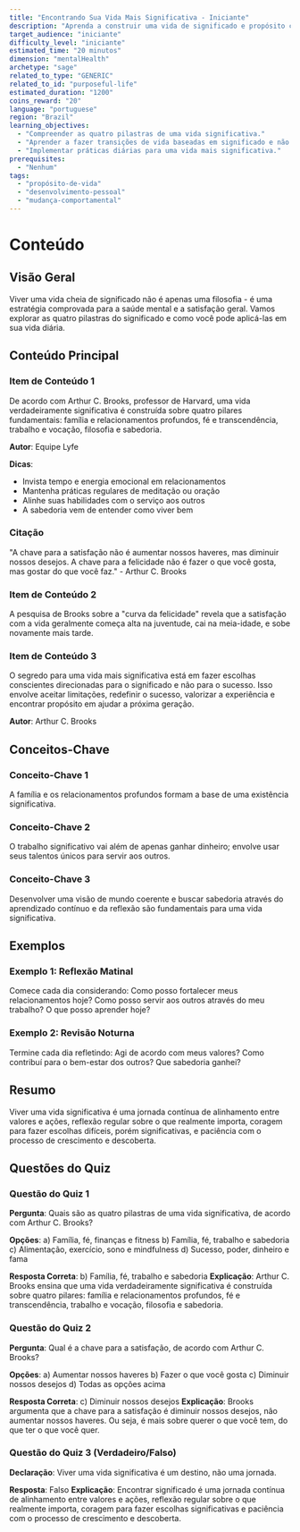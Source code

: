 ```yaml
---
title: "Encontrando Sua Vida Mais Significativa - Iniciante"
description: "Aprenda a construir uma vida de significado e propósito com base nas quatro pilastras de Arthur C. Brooks."
target_audience: "iniciante"
difficulty_level: "iniciante"
estimated_time: "20 minutos"
dimension: "mentalHealth"
archetype: "sage"
related_to_type: "GENERIC"
related_to_id: "purposeful-life"
estimated_duration: "1200"
coins_reward: "20"
language: "portuguese"
region: "Brazil"
learning_objectives:
  - "Compreender as quatro pilastras de uma vida significativa."
  - "Aprender a fazer transições de vida baseadas em significado e não em sucesso."
  - "Implementar práticas diárias para uma vida mais significativa."
prerequisites:
  - "Nenhum"
tags:
  - "propósito-de-vida"
  - "desenvolvimento-pessoal"
  - "mudança-comportamental"
---
```


# Conteúdo

## Visão Geral
Viver uma vida cheia de significado não é apenas uma filosofia - é uma estratégia comprovada para a saúde mental e a satisfação geral. Vamos explorar as quatro pilastras do significado e como você pode aplicá-las em sua vida diária.

## Conteúdo Principal

### Item de Conteúdo 1
De acordo com Arthur C. Brooks, professor de Harvard, uma vida verdadeiramente significativa é construída sobre quatro pilares fundamentais: família e relacionamentos profundos, fé e transcendência, trabalho e vocação, filosofia e sabedoria.

**Autor**: Equipe Lyfe

**Dicas**:
- Invista tempo e energia emocional em relacionamentos
- Mantenha práticas regulares de meditação ou oração
- Alinhe suas habilidades com o serviço aos outros
- A sabedoria vem de entender como viver bem

### Citação
"A chave para a satisfação não é aumentar nossos haveres, mas diminuir nossos desejos. A chave para a felicidade não é fazer o que você gosta, mas gostar do que você faz." - Arthur C. Brooks

### Item de Conteúdo 2
A pesquisa de Brooks sobre a "curva da felicidade" revela que a satisfação com a vida geralmente começa alta na juventude, cai na meia-idade, e sobe novamente mais tarde.

### Item de Conteúdo 3
O segredo para uma vida mais significativa está em fazer escolhas conscientes direcionadas para o significado e não para o sucesso. Isso envolve aceitar limitações, redefinir o sucesso, valorizar a experiência e encontrar propósito em ajudar a próxima geração.

**Autor**: Arthur C. Brooks

## Conceitos-Chave

### Conceito-Chave 1
A família e os relacionamentos profundos formam a base de uma existência significativa.

### Conceito-Chave 2
O trabalho significativo vai além de apenas ganhar dinheiro; envolve usar seus talentos únicos para servir aos outros.

### Conceito-Chave 3
Desenvolver uma visão de mundo coerente e buscar sabedoria através do aprendizado contínuo e da reflexão são fundamentais para uma vida significativa.

## Exemplos

### Exemplo 1: Reflexão Matinal
Comece cada dia considerando: Como posso fortalecer meus relacionamentos hoje? Como posso servir aos outros através do meu trabalho? O que posso aprender hoje?

### Exemplo 2: Revisão Noturna
Termine cada dia refletindo: Agi de acordo com meus valores? Como contribuí para o bem-estar dos outros? Que sabedoria ganhei?

## Resumo

Viver uma vida significativa é uma jornada contínua de alinhamento entre valores e ações, reflexão regular sobre o que realmente importa, coragem para fazer escolhas difíceis, porém significativas, e paciência com o processo de crescimento e descoberta.

## Questões do Quiz

### Questão do Quiz 1
**Pergunta**: Quais são as quatro pilastras de uma vida significativa, de acordo com Arthur C. Brooks?

**Opções**:
a) Família, fé, finanças e fitness
b) Família, fé, trabalho e sabedoria
c) Alimentação, exercício, sono e mindfulness
d) Sucesso, poder, dinheiro e fama

**Resposta Correta**: b) Família, fé, trabalho e sabedoria
**Explicação**: Arthur C. Brooks ensina que uma vida verdadeiramente significativa é construída sobre quatro pilares: família e relacionamentos profundos, fé e transcendência, trabalho e vocação, filosofia e sabedoria.

### Questão do Quiz 2
**Pergunta**: Qual é a chave para a satisfação, de acordo com Arthur C. Brooks?

**Opções**:
a) Aumentar nossos haveres
b) Fazer o que você gosta
c) Diminuir nossos desejos
d) Todas as opções acima

**Resposta Correta**: c) Diminuir nossos desejos
**Explicação**: Brooks argumenta que a chave para a satisfação é diminuir nossos desejos, não aumentar nossos haveres. Ou seja, é mais sobre querer o que você tem, do que ter o que você quer.

### Questão do Quiz 3 (Verdadeiro/Falso)
**Declaração**: Viver uma vida significativa é um destino, não uma jornada.

**Resposta**: Falso
**Explicação**: Encontrar significado é uma jornada contínua de alinhamento entre valores e ações, reflexão regular sobre o que realmente importa, coragem para fazer escolhas significativas e paciência com o processo de crescimento e descoberta.
